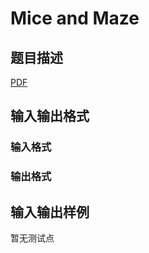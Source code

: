# Mice and Maze

## 题目描述

[problemUrl]: https://uva.onlinejudge.org/index.php?option=com_onlinejudge&Itemid=8&category=246&page=show_problem&problem=3553

[PDF](https://uva.onlinejudge.org/external/11/p1112.pdf)

## 输入输出格式

### 输入格式

### 输出格式

## 输入输出样例

暂无测试点

